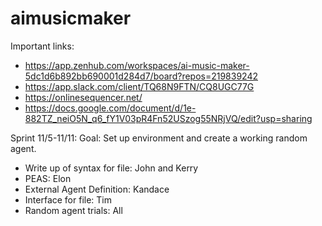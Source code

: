 # aimusicmaker
Important links:
 - https://app.zenhub.com/workspaces/ai-music-maker-5dc1d6b892bb690001d284d7/board?repos=219839242
 - https://app.slack.com/client/TQ68N9FTN/CQ8UGC77G
 - https://onlinesequencer.net/
 - https://docs.google.com/document/d/1e-882TZ_neiO5N_q6_fY1V03pR4Fn52USzog55NRjVQ/edit?usp=sharing


Sprint 11/5-11/11:
Goal: Set up environment and create a working random agent. 

 - Write up of syntax for file: John and Kerry
 - PEAS: Elon
 - External Agent Definition: Kandace
 - Interface for file: Tim
 - Random agent trials: All
